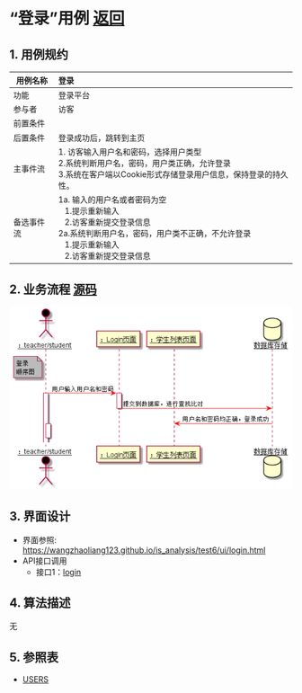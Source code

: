 # “登录”用例 [返回](../README.md)

## 1. 用例规约

|用例名称|登录|
|-------|:-------------|
|功能|登录平台|
|参与者|访客|
|前置条件| |
|后置条件|登录成功后，跳转到主页|
|主事件流| 1. 访客输入用户名和密码，选择用户类型<br/>2.系统判断用户名，密码，用户类正确，允许登录<br/>3.系统在客户端以Cookie形式存储登录用户信息，保持登录的持久性。|
|备选事件流|1a. 输入的用户名或者密码为空 <br/>&nbsp;&nbsp; 1.提示重新输入 <br/> &nbsp;&nbsp; 2.访客重新提交登录信息 <br/>2a.系统判断用户名，密码，用户类不正确，不允许登录 <br/>&nbsp;&nbsp; 1.提示重新输入 <br/> &nbsp;&nbsp; 2.访客重新提交登录信息 |

## 2. 业务流程  [源码](../登录顺序图.puml)
![sequence1](../useCase/登录顺序图.png) 
## 3. 界面设计
- 界面参照: https://wangzhaoliang123.github.io/is_analysis/test6/ui/login.html
- API接口调用
    - 接口1：[login](../interface/login.md)

## 4. 算法描述 
无  
## 5. 参照表

- [USERS](../dataBaseDesign.md/#USERS)
